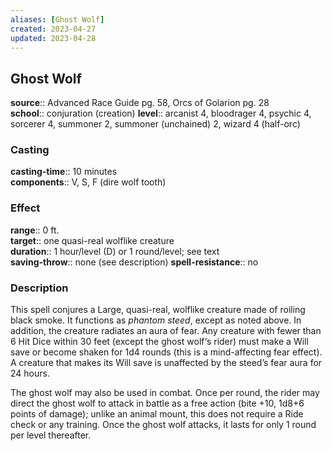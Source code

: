 ```yaml
---
aliases: [Ghost Wolf]
created: 2023-04-27
updated: 2023-04-28
---
```


## Ghost Wolf

**source**:: Advanced Race Guide pg. 58, Orcs of Golarion pg. 28  
**school**:: conjuration (creation)
**level**:: arcanist 4, bloodrager 4, psychic 4, sorcerer 4, summoner 2, summoner (unchained) 2, wizard 4 (half-orc)

### Casting

**casting-time**:: 10 minutes  
**components**:: V, S, F (dire wolf tooth)

### Effect

**range**:: 0 ft.  
**target**:: one quasi-real wolflike creature  
**duration**:: 1 hour/level (D) or 1 round/level; see text  
**saving-throw**:: none (see description)
**spell-resistance**:: no

### Description

This spell conjures a Large, quasi-real, wolflike creature made of roiling black smoke. It functions as *phantom steed*, except as noted above. In addition, the creature radiates an aura of fear. Any creature with fewer than 6 Hit Dice within 30 feet (except the ghost wolf‘s rider) must make a Will save or become shaken for 1d4 rounds (this is a mind-affecting fear effect). A creature that makes its Will save is unaffected by the steed’s fear aura for 24 hours.  
  
The ghost wolf may also be used in combat. Once per round, the rider may direct the ghost wolf to attack in battle as a free action (bite +10, 1d8+6 points of damage); unlike an animal mount, this does not require a Ride check or any training. Once the ghost wolf attacks, it lasts for only 1 round per level thereafter.
